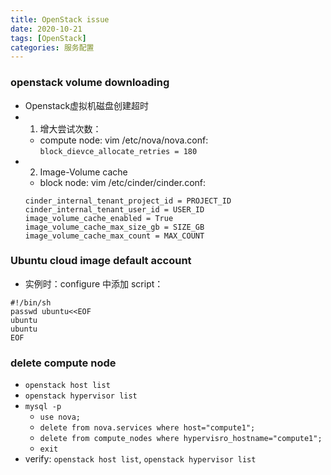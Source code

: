 ```yaml
---
title: OpenStack issue
date: 2020-10-21
tags: [OpenStack]
categories: 服务配置
---
```


### openstack volume downloading
- Openstack虚拟机磁盘创建超时
- 1. 增大尝试次数：
    - compute node: vim /etc/nova/nova.conf: `block_dievce_allocate_retries = 180`
- 2. Image-Volume cache
    - block node: vim /etc/cinder/cinder.conf:
    ``` shell
    cinder_internal_tenant_project_id = PROJECT_ID
    cinder_internal_tenant_user_id = USER_ID
    image_volume_cache_enabled = True
    image_volume_cache_max_size_gb = SIZE_GB
    image_volume_cache_max_count = MAX_COUNT
    ```

### Ubuntu cloud image default account
- 实例时：configure 中添加 script：
```shell
#!/bin/sh
passwd ubuntu<<EOF
ubuntu
ubuntu
EOF
```

### delete compute node
- `openstack host list`
- `openstack hypervisor list`
- `mysql -p`
    - `use nova;`
    - `delete from nova.services where host="compute1";`
    - `delete from compute_nodes where hypervisro_hostname="compute1";`
    - `exit`
- verify: `openstack host list`, `openstack hypervisor list`
